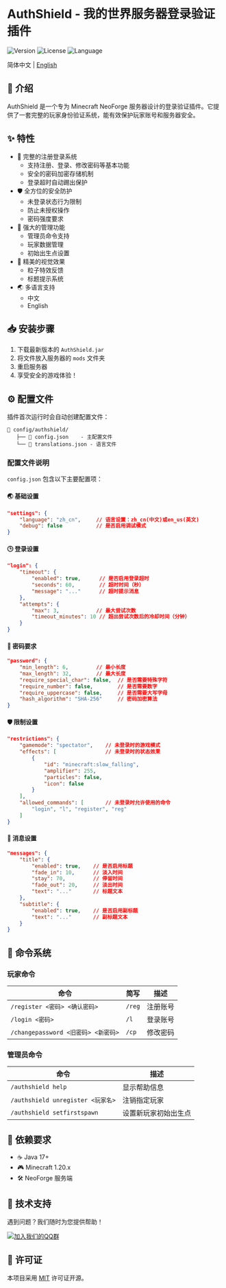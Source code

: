 # AuthShield - 我的世界服务器登录验证插件

![Version](https://img.shields.io/badge/NeoForge-1.20.x-blue)
![License](https://img.shields.io/badge/License-MIT-green)
![Language](https://img.shields.io/badge/Language-Java-orange)

简体中文 | [English](README_EN.md)

## 📝 介绍

AuthShield 是一个专为 Minecraft NeoForge 服务器设计的登录验证插件。它提供了一套完整的玩家身份验证系统，能有效保护玩家账号和服务器安全。

## ✨ 特性

- 🔐 完整的注册登录系统
  - 支持注册、登录、修改密码等基本功能
  - 安全的密码加密存储机制
  - 登录超时自动踢出保护
- 🛡️ 全方位的安全防护
  - 未登录状态行为限制
  - 防止未授权操作
  - 密码强度要求
- 👑 强大的管理功能
  - 管理员命令支持
  - 玩家数据管理
  - 初始出生点设置
- 🎨 精美的视觉效果
  - 粒子特效反馈
  - 标题提示系统
- 🌏 多语言支持
  - 中文
  - English

## 📥 安装步骤

1. 下载最新版本的 `AuthShield.jar`
2. 将文件放入服务器的 `mods` 文件夹
3. 重启服务器
4. 享受安全的游戏体验！

## ⚙️ 配置文件

插件首次运行时会自动创建配置文件：
```
📁 config/authshield/
   ├── 📄 config.json    - 主配置文件
   └── 📄 translations.json - 语言文件
```

### 配置文件说明

`config.json` 包含以下主要配置项：

#### 🌏 基础设置
```json
"settings": {
    "language": "zh_cn",     // 语言设置：zh_cn(中文)或en_us(英文)
    "debug": false           // 是否启用调试模式
}
```

#### 🕒 登录设置
```json
"login": {
    "timeout": {
        "enabled": true,      // 是否启用登录超时
        "seconds": 60,        // 超时时间（秒）
        "message": "..."      // 超时提示消息
    },
    "attempts": {
        "max": 3,            // 最大尝试次数
        "timeout_minutes": 10 // 超出尝试次数后的冷却时间（分钟）
    }
}
```

#### 🔑 密码要求
```json
"password": {
    "min_length": 6,         // 最小长度
    "max_length": 32,        // 最大长度
    "require_special_char": false,  // 是否需要特殊字符
    "require_number": false,        // 是否需要数字
    "require_uppercase": false,     // 是否需要大写字母
    "hash_algorithm": "SHA-256"     // 密码加密算法
}
```

#### 🛡️ 限制设置
```json
"restrictions": {
    "gamemode": "spectator",    // 未登录时的游戏模式
    "effects": [                // 未登录时的状态效果
        {
            "id": "minecraft:slow_falling",
            "amplifier": 255,
            "particles": false,
            "icon": false
        }
    ],
    "allowed_commands": [       // 未登录时允许使用的命令
        "login", "l", "register", "reg"
    ]
}
```

#### 💬 消息设置
```json
"messages": {
    "title": {
        "enabled": true,    // 是否启用标题
        "fade_in": 10,      // 淡入时间
        "stay": 70,         // 停留时间
        "fade_out": 20,     // 淡出时间
        "text": "..."       // 标题文本
    },
    "subtitle": {
        "enabled": true,    // 是否启用副标题
        "text": "..."       // 副标题文本
    }
}
```

## 📌 命令系统

### 玩家命令
| 命令 | 简写 | 描述 |
|------|------|------|
| `/register <密码> <确认密码>` | `/reg` | 注册账号 |
| `/login <密码>` | `/l` | 登录账号 |
| `/changepassword <旧密码> <新密码>` | `/cp` | 修改密码 |

### 管理员命令
| 命令 | 描述 |
|------|------|
| `/authshield help` | 显示帮助信息 |
| `/authshield unregister <玩家名>` | 注销指定玩家 |
| `/authshield setfirstspawn` | 设置新玩家初始出生点 |

## 🔧 依赖要求

- ☕ Java 17+
- 🎮 Minecraft 1.20.x
- 🛠️ NeoForge 服务端

## 💬 技术支持

遇到问题？我们随时为您提供帮助！

[![加入我们的QQ群](https://img.shields.io/badge/QQ群-528651839-blue)](https://jq.qq.com/?_wv=1027&k=528651839)

## 📜 许可证

本项目采用 [MIT](LICENSE) 许可证开源。

